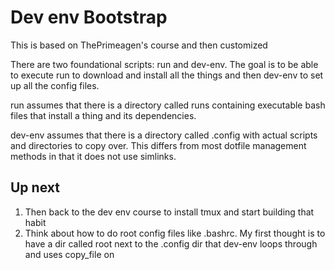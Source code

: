 # Dev env Bootstrap

This is based on ThePrimeagen's course and then customized

There are two foundational scripts: run and dev-env. The goal is to be able to execute run to download and install all the things and then dev-env to set up all the config files.

run assumes that there is a directory called runs containing executable bash files that install a thing and its dependencies.

dev-env assumes that there is a directory called .config with actual scripts and directories to copy over. This differs from most dotfile management methods in that it does not use simlinks.


## Up next
1. Then back to the dev env course to install tmux and start building that habit
2. Think about how to do root config files like .bashrc. My first thought is to have a dir called root next to the .config dir that dev-env loops through and uses copy_file on
